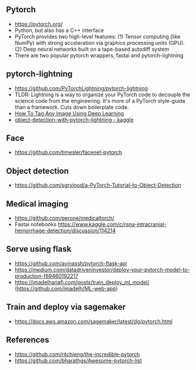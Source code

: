 ## Pytorch
* https://pytorch.org/
* Python, but also has a C++ interface
* PyTorch provides two high-level features: (1) Tensor computing (like NumPy) with strong acceleration via graphics processing units (GPU). (2) Deep neural networks built on a tape-based autodiff system
* There are two popular pytorch wrappers, fastai and pytorch-lightning

## pytorch-lightning
* https://github.com/PyTorchLightning/pytorch-lightning
* TLDR: Lightning is a way to organize your PyTorch code to decouple the science code from the engineering. It's more of a PyTorch style-guide than a framework. Cuts down boilerplate code.
* [How To Tag Any Image Using Deep Learning](https://towardsdatascience.com/how-to-tag-any-image-using-deep-learning-84a0dc2e03c2)
* [object-detection-with-pytorch-lightning - kaggle](https://www.kaggle.com/artgor/object-detection-with-pytorch-lightning)

## Face
* https://github.com/timesler/facenet-pytorch

## Object detection
* https://github.com/sgrvinod/a-PyTorch-Tutorial-to-Object-Detection

## Medical imaging
* https://github.com/perone/medicaltorch/
* Fastai notebooks https://www.kaggle.com/c/rsna-intracranial-hemorrhage-detection/discussion/114214

## Serve using flask
* https://github.com/avinassh/pytorch-flask-api
* https://medium.com/datadriveninvestor/deploy-your-pytorch-model-to-production-f69460192217
* https://imadelhanafi.com/posts/train_deploy_ml_model/ (https://github.com/imadelh/ML-web-app)

## Train and deploy via sagemaker
* https://docs.aws.amazon.com/sagemaker/latest/dg/pytorch.html

## References
* https://github.com/ritchieng/the-incredible-pytorch
* https://github.com/bharathgs/Awesome-pytorch-list